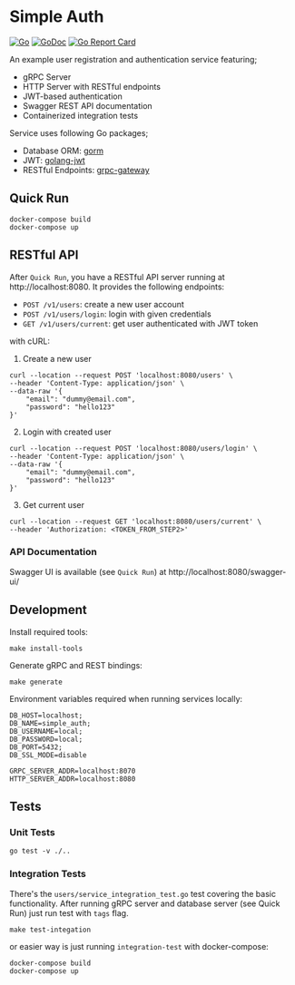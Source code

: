 # Simple Auth

[![Go](https://github.com/sonereker/simple-auth/actions/workflows/go.yml/badge.svg?branch=main)](https://github.com/sonereker/simple-auth/actions/workflows/go.yml)
[![GoDoc](https://godoc.org/github.com/sonereker/simple-auth?status.png)](http://godoc.org/github.com/sonereker/simple-auth)
[![Go Report Card](https://goreportcard.com/badge/github.com/sonereker/simple-auth?2)](https://goreportcard.com/report/github.com/sonereker/simple-auth)

An example user registration and authentication service featuring;

- gRPC Server
- HTTP Server with RESTful endpoints
- JWT-based authentication
- Swagger REST API documentation
- Containerized integration tests

Service uses following Go packages;

- Database ORM: [gorm](https://github.com/go-gorm/gorm)
- JWT: [golang-jwt](https://github.com/golang-jwt/jwt)
- RESTful Endpoints: [grpc-gateway](https://github.com/grpc-ecosystem/grpc-gateway)

## Quick Run

```
docker-compose build
docker-compose up
```

## RESTful API

After `Quick Run`, you have a RESTful API server running at http://localhost:8080. It provides the following endpoints:

- `POST /v1/users`: create a new user account
- `POST /v1/users/login`: login with given credentials
- `GET /v1/users/current`: get user authenticated with JWT token

with cURL:

1. Create a new user
```
curl --location --request POST 'localhost:8080/users' \
--header 'Content-Type: application/json' \
--data-raw '{
    "email": "dummy@email.com",
    "password": "hello123"
}'
```

2. Login with created user
```
curl --location --request POST 'localhost:8080/users/login' \
--header 'Content-Type: application/json' \
--data-raw '{
    "email": "dummy@email.com",
    "password": "hello123"
}'
```

3. Get current user
```
curl --location --request GET 'localhost:8080/users/current' \
--header 'Authorization: <TOKEN_FROM_STEP2>'
```

### API Documentation

Swagger UI is available (see `Quick Run`) at http://localhost:8080/swagger-ui/

## Development

Install required tools:

```
make install-tools
```

Generate gRPC and REST bindings:

```
make generate
```

Environment variables required when running services locally:

```
DB_HOST=localhost;
DB_NAME=simple_auth;
DB_USERNAME=local;
DB_PASSWORD=local;
DB_PORT=5432;
DB_SSL_MODE=disable

GRPC_SERVER_ADDR=localhost:8070
HTTP_SERVER_ADDR=localhost:8080
```

## Tests

### Unit Tests

```
go test -v ./..
```

### Integration Tests

There's the `users/service_integration_test.go` test covering the basic functionality. After running gRPC server and
database server (see Quick Run) just run test with `tags` flag.

```
make test-integation
```

or easier way is just running `integration-test` with docker-compose:

```
docker-compose build
docker-compose up
```
